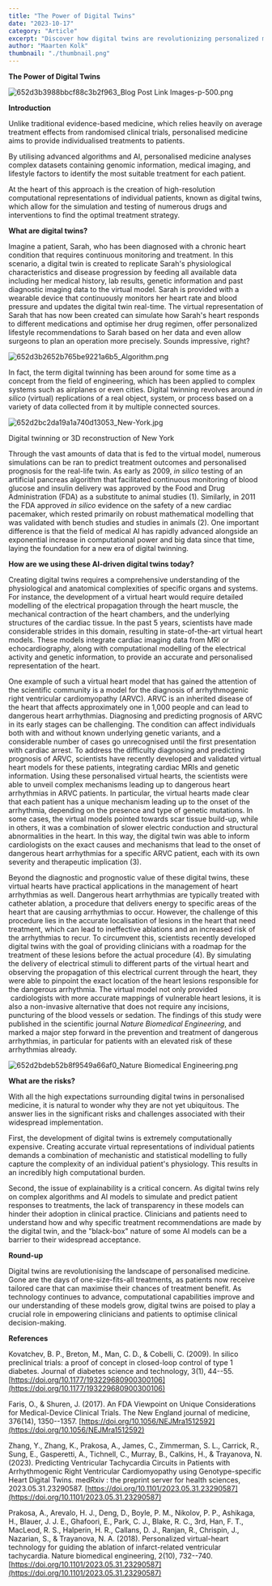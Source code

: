 ```yaml
---
title: "The Power of Digital Twins"
date: "2023-10-17"
category: "Article"
excerpt: "Discover how digital twins are revolutionizing personalized medicine by creating virtual patient models. Learn how these AI-driven computational representations enable treatment simulation and optimization, with real-world applications in cardiac care and beyond."
author: "Maarten Kolk"
thumbnail: "./thumbnail.png"
---
```


**The Power of Digital Twins**

![652d3b3988bbcf88c3b2f963_Blog Post Link Images-p-500.png](./image1.png)

**Introduction**

Unlike traditional evidence-based medicine, which relies heavily on average treatment effects from randomised clinical trials, personalised medicine aims to provide individualised treatments to patients.

By utilising advanced algorithms and AI, personalised medicine analyses complex datasets containing genomic information, medical imaging, and lifestyle factors to identify the most suitable treatment for each patient.

At the heart of this approach is the creation of high-resolution computational representations of individual patients, known as digital twins, which allow for the simulation and testing of numerous drugs and interventions to find the optimal treatment strategy.

**What are digital twins?**

Imagine a patient, Sarah, who has been diagnosed with a chronic heart condition that requires continuous monitoring and treatment. In this scenario, a digital twin is created to replicate Sarah\'s physiological characteristics and disease progression by feeding all available data including her medical history, lab results, genetic information and past diagnostic imaging data to the virtual model. Sarah is provided with a wearable device that continuously monitors her heart rate and blood pressure and updates the digital twin real-time. The virtual representation of Sarah that has now been created can simulate how Sarah\'s heart responds to different medications and optimise her drug regimen, offer personalized lifestyle recommendations to Sarah based on her data and even allow surgeons to plan an operation more precisely. Sounds impressive, right?

![652d3b2652b765be9221a6b5_Algorithm.png](./image2.png)

In fact, the term digital twinning has been around for some time as a concept from the field of engineering, which has been applied to complex systems such as airplanes or even cities. Digital twinning revolves around _in silico_ (virtual) replications of a real object, system, or process based on a variety of data collected from it by multiple connected sources.

![652d2bc2da19a1a740d13053_New-York.jpg](./image1.jpeg)

Digital twinning or 3D reconstruction of New York

Through the vast amounts of data that is fed to the virtual model, numerous simulations can be ran to predict treatment outcomes and personalised prognosis for the real-life twin. As early as 2009, _in silico_ testing of an artificial pancreas algorithm that facilitated continuous monitoring of blood glucose and insulin delivery was approved by the Food and Drug Administration (FDA) as a substitute to animal studies (1). Similarly, in 2011 the FDA approved _in silico_ evidence on the safety of a new cardiac pacemaker, which rested primarily on robust mathematical modelling that was validated with bench studies and studies in animals (2). One important difference is that the field of medical AI has rapidly advanced alongside an exponential increase in computational power and big data since that time, laying the foundation for a new era of digital twinning.

**How are we using these AI-driven digital twins today?**

Creating digital twins requires a comprehensive understanding of the physiological and anatomical complexities of specific organs and systems. For instance, the development of a virtual heart would require detailed modelling of the electrical propagation through the heart muscle, the mechanical contraction of the heart chambers, and the underlying structures of the cardiac tissue. In the past 5 years, scientists have made considerable strides in this domain, resulting in state-of-the-art virtual heart models. These models integrate cardiac imaging data from MRI or echocardiography, along with computational modelling of the electrical activity and genetic information, to provide an accurate and personalised representation of the heart.

One example of such a virtual heart model that has gained the attention of the scientific community is a model for the diagnosis of arrhythmogenic right ventricular cardiomyopathy (ARVC). ARVC is an inherited disease of the heart that affects approximately one in 1,000 people and can lead to dangerous heart arrhythmias. Diagnosing and predicting prognosis of ARVC in its early stages can be challenging. The condition can affect individuals both with and without known underlying genetic variants, and a considerable number of cases go unrecognised until the first presentation with cardiac arrest. To address the difficulty diagnosing and predicting prognosis of ARVC, scientists have recently developed and validated virtual heart models for these patients, integrating cardiac MRIs and genetic information. Using these personalised virtual hearts, the scientists were able to unveil complex mechanisms leading up to dangerous heart arrhythmias in ARVC patients. In particular, the virtual hearts made clear that each patient has a unique mechanism leading up to the onset of the arrhythmia, depending on the presence and type of genetic mutations. In some cases, the virtual models pointed towards scar tissue build-up, while in others, it was a combination of slower electric conduction and structural abnormalities in the heart. In this way, the digital twin was able to inform cardiologists on the exact causes and mechanisms that lead to the onset of dangerous heart arrhythmias for a specific ARVC patient, each with its own severity and therapeutic implication (3).

Beyond the diagnostic and prognostic value of these digital twins, these virtual hearts have practical applications in the management of heart arrhythmias as well. Dangerous heart arrhythmias are typically treated with catheter ablation, a procedure that delivers energy to specific areas of the heart that are causing arrhythmias to occur. However, the challenge of this procedure lies in the accurate localisation of lesions in the heart that need treatment, which can lead to ineffective ablations and an increased risk of the arrhythmias to recur. To circumvent this, scientists recently developed digital twins with the goal of providing clinicians with a roadmap for the treatment of these lesions before the actual procedure (4). By simulating the delivery of electrical stimuli to different parts of the virtual heart and observing the propagation of this electrical current through the heart, they were able to pinpoint the exact location of the heart lesions responsible for the dangerous arrhythmia. The virtual model not only provided  cardiologists with more accurate mappings of vulnerable heart lesions, it is also a non-invasive alternative that does not require any incisions, puncturing of the blood vessels or sedation. The findings of this study were published in the scientific journal _Nature Biomedical Engineering_, and marked a major step forward in the prevention and treatment of dangerous arrhythmias, in particular for patients with an elevated risk of these arrhythmias already.

![652d2bdeb52b8f9549a66af0_Nature Biomedical Engineering.png](./image3.png)

**What are the risks?**

With all the high expectations surrounding digital twins in personalised medicine, it is natural to wonder why they are not yet ubiquitous. The answer lies in the significant risks and challenges associated with their widespread implementation.

First, the development of digital twins is extremely computationally expensive. Creating accurate virtual representations of individual patients demands a combination of mechanistic and statistical modelling to fully capture the complexity of an individual patient\'s physiology. This results in an incredibly high computational burden.

Second, the issue of explainability is a critical concern. As digital twins rely on complex algorithms and AI models to simulate and predict patient responses to treatments, the lack of transparency in these models can hinder their adoption in clinical practice. Clinicians and patients need to understand how and why specific treatment recommendations are made by the digital twin, and the \"black-box\" nature of some AI models can be a barrier to their widespread acceptance.

**Round-up**

Digital twins are revolutionising the landscape of personalised medicine. Gone are the days of one-size-fits-all treatments, as patients now receive tailored care that can maximise their chances of treatment benefit. As technology continues to advance, computational capabilities improve and our understanding of these models grow, digital twins are poised to play a crucial role in empowering clinicians and patients to optimise clinical decision-making.

**References**

Kovatchev, B. P., Breton, M., Man, C. D., & Cobelli, C. (2009). In silico preclinical trials: a proof of concept in closed-loop control of type 1 diabetes. Journal of diabetes science and technology, 3(1), 44--55. [https://doi.org/10.1177/193229680900300106](https://doi.org/10.1177/193229680900300106)

Faris, O., & Shuren, J. (2017). An FDA Viewpoint on Unique Considerations for Medical-Device Clinical Trials. The New England journal of medicine, 376(14), 1350--1357. [https://doi.org/10.1056/NEJMra1512592](https://doi.org/10.1056/NEJMra1512592)

Zhang, Y., Zhang, K., Prakosa, A., James, C., Zimmerman, S. L., Carrick, R., Sung, E., Gasperetti, A., Tichnell, C., Murray, B., Calkins, H., & Trayanova, N. (2023). Predicting Ventricular Tachycardia Circuits in Patients with Arrhythmogenic Right Ventricular Cardiomyopathy using Genotype-specific Heart Digital Twins. medRxiv : the preprint server for health sciences, 2023.05.31.23290587. [https://doi.org/10.1101/2023.05.31.23290587](https://doi.org/10.1101/2023.05.31.23290587)

Prakosa, A., Arevalo, H. J., Deng, D., Boyle, P. M., Nikolov, P. P., Ashikaga, H., Blauer, J. J. E., Ghafoori, E., Park, C. J., Blake, R. C., 3rd, Han, F. T., MacLeod, R. S., Halperin, H. R., Callans, D. J., Ranjan, R., Chrispin, J., Nazarian, S., & Trayanova, N. A. (2018). Personalized virtual-heart technology for guiding the ablation of infarct-related ventricular tachycardia. Nature biomedical engineering, 2(10), 732--740. [https://doi.org/10.1101/2023.05.31.23290587](https://doi.org/10.1101/2023.05.31.23290587)

‍
